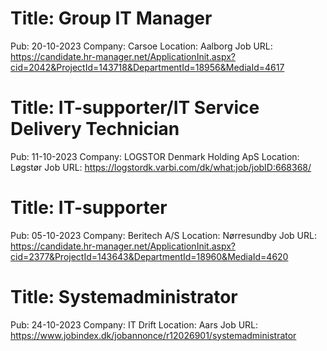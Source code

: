 # Title: Group IT Manager
Pub: 20-10-2023
Company: Carsoe
Location: Aalborg
Job URL: https://candidate.hr-manager.net/ApplicationInit.aspx?cid=2042&ProjectId=143718&DepartmentId=18956&MediaId=4617

# Title: IT-supporter/IT Service Delivery Technician
Pub: 11-10-2023
Company: LOGSTOR Denmark Holding ApS
Location: Løgstør
Job URL: https://logstordk.varbi.com/dk/what:job/jobID:668368/

# Title: IT-supporter
Pub: 05-10-2023
Company: Beritech A/S
Location: Nørresundby
Job URL: https://candidate.hr-manager.net/ApplicationInit.aspx?cid=2377&ProjectId=143643&DepartmentId=18960&MediaId=4620

# Title: Systemadministrator
Pub: 24-10-2023
Company: IT Drift
Location: Aars
Job URL: https://www.jobindex.dk/jobannonce/r12026901/systemadministrator

